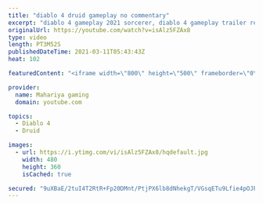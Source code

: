 ```yaml
---
title: "diablo 4 druid gameplay no commentary"
excerpt: "diablo 4 gameplay 2021 sorcerer, diablo 4 gameplay trailer reaction, diablo 4 gameplay trailer reaction mashup, diablo 4 gameplay trailer voice actor, diablo 4 ..."
originalUrl: https://youtube.com/watch?v=isAlz5FZAx8
type: video
length: PT3M52S
publishedDateTime: 2021-03-11T05:43:43Z
heat: 102

featuredContent: "<iframe width=\"800\" height=\"500\" frameborder=\"0\" src=\"https://www.youtube.com/embed/isAlz5FZAx8\" allow=\"accelerometer; autoplay; encrypted-media; gyroscope; picture-in-picture\" allowfullscreen></iframe>"

provider:
  name: Mahariya gaming
  domain: youtube.com

topics:
  - Diablo 4
  - Druid

images:
  - url: https://i.ytimg.com/vi/isAlz5FZAx8/hqdefault.jpg
    width: 480
    height: 360
    isCached: true

secured: "9uXBaE/2tuI4T2RtR+Fp20DMnt/PtjPX6lb8dNhekgT/VGsqETu9Lfie4pOJPkFi4Q43zR9uMDBeip1l7ipfvesxmXdlsAwQ65sDDtYxp8wX7tiZjxsx/fNFIHxCkQJYC8qwD7YkxEdD9x5MPWqzZpTac0pHcJjbg2Ju+oyfrwf+RAosY2WKgQVWyuTULNKVL2c5U7gkjJOxw/fLiLR0/rOchy878T8pyFf/ImRXewXpadJXUdXjoXmqf+BXkX2b2IsstG/HBdp0LjLkVY+sEUZDekXI2D4XUPCMKPgqOsdTn3UfMr6iDBjOFN+keFj3B0oY07jLFViGoDg3J6gJorONpGqL3q18khrtsQXAXkteeLI+6kmXL7i7Z3/tAHkFUmPjyOSIF7cDRpsNlEqFAw==;4XYw4Y4erdIixwv0pKmNlQ=="
---
```


